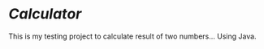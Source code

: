 *Calculator*
============
This is my testing project to calculate result of two numbers...
Using Java.
